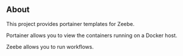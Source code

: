## About
This project provides portainer templates for Zeebe.

Portainer allows you to view the containers running on a Docker host.

Zeebe allows you to run workflows.
